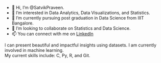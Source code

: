 - 👋 Hi, I’m @SatvikPraveen.
- 👀 I’m interested in Data Analytics, Data Visualizations, and Statistics.
- 🌱 I’m currently pursuing post graduation in Data Science from IIIT Bangalore.
- 💞️ I’m looking to collaborate on Statistics and Data Science.
- 📫 You can connect with me on <a href="www.linkedin.com/in/satvikpraveen">LinkedIn</a>  

I can present beautiful and impactful insights using datasets. I am currently involved in machine learning.
<br>
My current skills include: C, Py, R, and Git.
<!---
SatvikPraveen/SatvikPraveen is a ✨ special ✨ repository because its `README.md` (this file) appears on your GitHub profile.
You can click the Preview link to take a look at your changes.
--->
